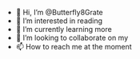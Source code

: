 - 👋 Hi, I’m @Butterfly8Grate
- 👀 I’m interested in reading
- 🌱 I’m currently learning more
- 💞️ I’m looking to collaborate on my
- 📫 How to reach me at the moment

<!---
Butterfly8Grate/Butterfly8Grate is a ✨ special ✨ repository because its `README.md` (this file) appears on your GitHub profile.
You can click the Preview link to take a look at your changes.
--->
